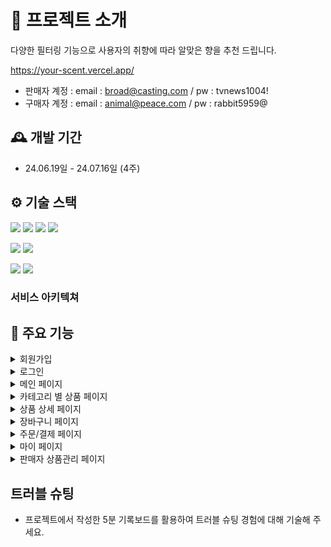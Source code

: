 # 🌷 프로젝트 소개

다양한 필터링 기능으로 사용자의 취향에 따라 알맞은 향을 추천 드립니다.

https://your-scent.vercel.app/

- 판매자 계정 : email : broad@casting.com / pw : tvnews1004!
- 구매자 계정 : email : animal@peace.com / pw : rabbit5959@
  <br>

## 🕰️ 개발 기간

- 24.06.19일 - 24.07.16일 (4주)

## ⚙️ 기술 스택

<img src="https://img.shields.io/badge/React-61DAFB?style=for-the-badge&logo=React&logoColor=white"> <img src="https://img.shields.io/badge/TypeScript-3178C6?style=for-the-badge&logo=TypeScript&logoColor=white"> <img src="https://img.shields.io/badge/Vite-646CFF?style=for-the-badge&logo=vite&logoColor=white"> <img src="https://img.shields.io/badge/Tailwindcss-06B6D4?style=for-the-badge&logo=tailwindcss&logoColor=white">

<img src="https://img.shields.io/badge/React Query-FF4154?style=for-the-badge&logo=reactquery&logoColor=white"> <img src="https://img.shields.io/badge/React Hook Form-EC5990?style=for-the-badge&logo=reacthookform&logoColor=white">

<img src="https://img.shields.io/badge/Firebase-FFCA28?style=for-the-badge&logo=firebase&logoColor=white">

<img src="https://img.shields.io/badge/Vercel-000000?style=for-the-badge&logo=netlify&logoColor=white">

<br/>

### 서비스 아키텍쳐

## 📌 주요 기능

<details>
<summary>회원가입</summary>
<img src="./src/utils/READMEimage/Signup.png" className="w-96">
- 이메일 주소와 비밀번호 유효성 검사 </br>
- 판매자 계정 유무에 대한 선택 옵션 제시
</details>

<details>
<summary>로그인</summary>
<img src="./src/utils/READMEimage/Login.png" className="w-96">
- 소셜 로그인(구글)과 이메일 로그인 </br>
- 로그인 시 회원정보를 Context API 로 관리
</details>

<details>
<summary>메인 페이지</summary>
<img src="./src/utils/READMEimage/Main.png" className="w-96">
- 카테고리 별 4개씩 이미지 배치 및 캐러셀 적용 </br>
- 더보기 클릭으로 카테고리 별 페이지 이동 유도
</details>

<details>
<summary>카테고리 별 상품 페이지</summary>
<img src="./src/utils/READMEimage/Category.png" className="w-96">
- react-query의 useInfiniteQuery와 Intersection Obeserver API를 사용한 무한 스크롤 구현 </br>
- 최신 순/가격 순으로 상품 정렬
</details>

<details>
<summary>상품 상세 페이지</summary>
<img src="./src/utils/READMEimage/ProductDetail.png" className="w-96">
- 동일한 카테고리 내 추천상품을 캐러셀 형태로 구현 </br>
- 상품 재고 및 장바구니에 담긴 상태에 따라 다른 버튼 제시
</details>

<details>
<summary>장바구니 페이지</summary>
<img src="./src/utils/READMEimage/CartDrawer.png" className="w-96">
<img src="./src/utils/READMEimage/Cart.png" className="w-96">
- 전체 선택/상품 별 선택에 따라 상태값으로 관리하여 주문/결제 페이지에 전달 </br>
- 기본 장바구니 페이지 외에 Drawer 형태로도 추가 구현하여 사용자가 페이지 이동 없이 아이콘 클릭만으로 상시 장바구니 확인이 가능하게 함
</details>

<details>
<summary>주문/결제 페이지</summary>
<img src="./src/utils/READMEimage/Order.png" className="w-96">
<img src="./src/utils/READMEimage/Dialog.png" className="w-96">
<img src="./src/utils/READMEimage/Pay.png" className="w-96">
- 포트원 SDK 을 결제모듈을 적용 </br>
- 결제 성공/실패에 따라 상품 재고를 Firestore Database 에 전달하도록 구현
</details>

<details>
<summary>마이 페이지</summary>
<img src="./src/utils/READMEimage/OrderHistory.png" className="w-96">
- 상품 구매 내역에서 주문 취소 가능 </br>
- 구매 내역은 최신순으로 정렬
</details>

<details>
<summary>판매자 상품관리 페이지</summary>
<img src="./src/utils/READMEimage/NewProductUpload.png" className="w-96">
<img src="./src/utils/READMEimage/EditProduct.png" className="w-96">
<img src="./src/utils/READMEimage/SalesHistory.png" className="w-96">
- 신규 판매 상품 등록 및 판매 상품 정보 조회/수정/삭제 가능 </br>
- 상품 이미지를 최소 1개 이상 등록하도록 제한
</details>

## 트러블 슈팅

- 프로젝트에서 작성한 5분 기록보드를 활용하여 트러블 슈팅 경험에 대해 기술해 주세요.
